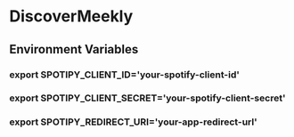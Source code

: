 # DiscoverMeekly
## Environment Variables

### export SPOTIPY_CLIENT_ID='your-spotify-client-id'
### export SPOTIPY_CLIENT_SECRET='your-spotify-client-secret'
### export SPOTIPY_REDIRECT_URI='your-app-redirect-url'